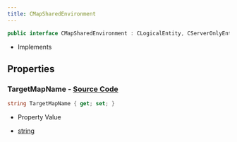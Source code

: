 ```yaml
---
title: CMapSharedEnvironment
---
```


```csharp
public interface CMapSharedEnvironment : CLogicalEntity, CServerOnlyEntity, CBaseEntity, CEntityInstance, ISchemaClass<CEntityInstance>, ISchemaClass<CBaseEntity>, ISchemaClass<CServerOnlyEntity>, ISchemaClass<CLogicalEntity>, ISchemaClass<CMapSharedEnvironment>, ISchemaField, ISchemaClass, INativeHandle
```

- Implements

## Properties

### **TargetMapName** - [Source Code](https://github.com/swiftly-solution/swiftlys2/blob/main/managed/src/SwiftlyS2.Generated/Schemas/Interfaces/CMapSharedEnvironment.cs#L16)

```csharp
string TargetMapName { get; set; }
```

- Property Value

- [string](https://learn.microsoft.com/dotnet/api/system.string)


